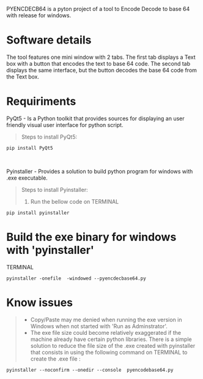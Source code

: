 
PYENCDECB64 is a pyton project of a tool to Encode Decode to base 64 with release for windows.<br>

# Software details
The tool features one mini window with 2 tabs. The first tab displays a Text box with a button that encodes the text to base 64 code. The second tab displays the same interface, but the button decodes the base 64 code from the Text box.<br>

# Requiriments
PyQt5 - Is a Python toolkit that provides sources for displaying an user friendly visual user interface for python script.<br>
> Steps to install PyQt5:<br>
```
pip install PyQt5
```
<br>

Pyinstaller - Provides a solution to build python program for windows with .exe executable.<br>
> Steps to install Pyinstaller:<br>
> 1. Run the bellow code on TERMINAL 
```
pip install pyinstaller
```

# Build the exe binary for windows with 'pyinstaller'

TERMINAL 
```
pyinstaller -onefile  -windowed --pyencdecbase64.py
```

# Know issues
> - Copy/Paste may me denied when running the exe version in Windows when not started with 'Run as Adminstrator'.
> - The exe file size could become relatively exaggerated if the machine already have certain python libraries. There is a simple solution to reduce the file size of the .exe created with pyinstaller that consists in using the following command on TERMINAL to create the .exe file : 
```
pyinstaller --noconfirm --onedir --console  pyencodebase64.py
```